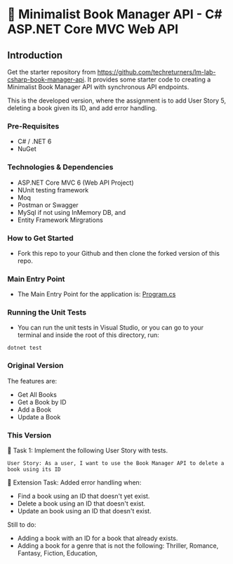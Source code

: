 # 📖 Minimalist Book Manager API - C# ASP.NET Core MVC Web API

## Introduction
Get the starter repository from  https://github.com/techreturners/lm-lab-csharp-book-manager-api. It provides some starter code to creating a Minimalist Book Manager API with synchronous API endpoints.

This is the developed version, where the assignment is to add User Story 5, deleting a book given its ID, and add error handling.

### Pre-Requisites
- C# / .NET 6
- NuGet

### Technologies & Dependencies
- ASP.NET Core MVC 6 (Web API Project)
- NUnit testing framework
- Moq
- Postman or Swagger
- MySql if not using InMemory DB, and 
- Entity Framework Mirgrations

### How to Get Started
- Fork this repo to your Github and then clone the forked version of this repo.

### Main Entry Point
- The Main Entry Point for the application is: [Program.cs](./BookManagerApi/Program.cs)

### Running the Unit Tests
- You can run the unit tests in Visual Studio, or you can go to your terminal and inside the root of this directory, run:

`dotnet test`

### Original Version

The features are:
- Get All Books
- Get a Book by ID
- Add a Book
- Update a Book

### This Version

📘 Task 1: Implement the following User Story with tests.

`User Story: As a user, I want to use the Book Manager API to delete a book using its ID`


📘 Extension Task: Added error handling when:

- Find a book using an ID that doesn't yet exist. 
- Delete a book using an ID that doesn't exist.
- Update an book using an ID that doesn't exist.

Still to do:
- Adding a book with an ID for a book that already exists.
- Adding a book for a genre that is not the following:  Thriller, Romance, Fantasy, Fiction, Education,

  
